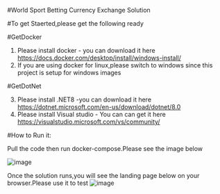 
#World Sport Betting Currency Exchange Solution

 #To get Staerted,please get the following ready
 
#GetDocker
 1. Please install docker - you can download it here https://docs.docker.com/desktop/install/windows-install/
 2. If you are using docker for linux,please switch to windows since this project is setup for windows images

#GetDotNet

 3. Please install .NET8 -you can download it here https://dotnet.microsoft.com/en-us/download/dotnet/8.0
 4. Please install Visual studio - You can can get it here https://visualstudio.microsoft.com/vs/community/
 
#How to Run it:

Pull the code then run docker-compose.Please see the image below
 
![image](https://github.com/user-attachments/assets/dadef03b-7e71-481e-b7aa-e7d4c84049ac)

Once the solution runs,you will see the landing page below on your browser.Please use it to test
![image](https://github.com/user-attachments/assets/78756c59-7315-49bf-a335-909ed3ef9e38)
